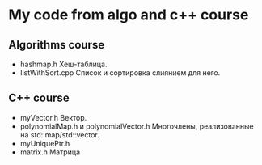 # My code from algo and c++ course

## Algorithms course
* hashmap.h Хеш-таблица.
* listWithSort.cpp Список и сортировка слиянием для него.

## С++ course
* myVector.h Вектор.
* polynomialMap.h и polynomialVector.h Многочлены, реализованные на std::map/std::vector.
* myUniquePtr.h
* matrix.h Матрица
